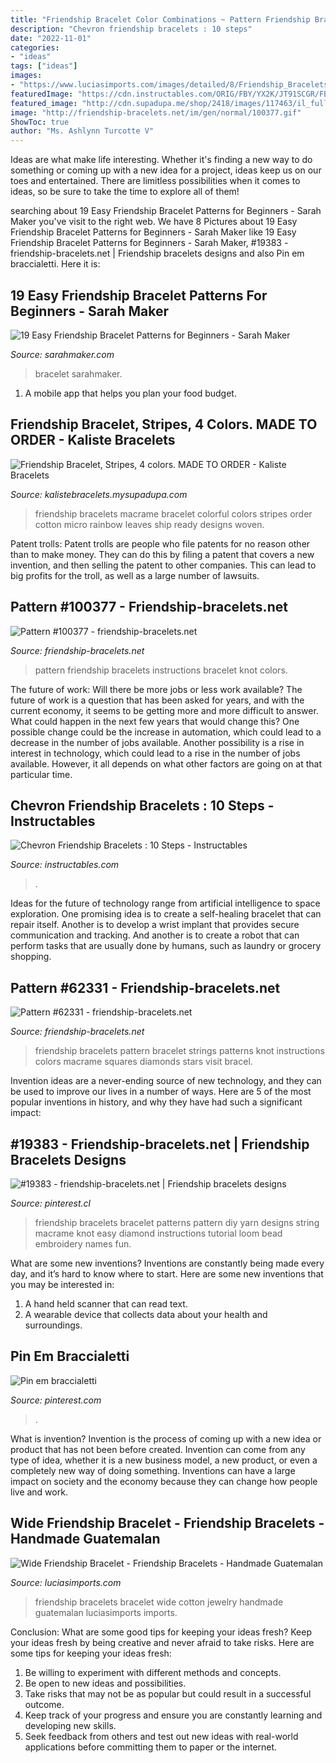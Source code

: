 ```yaml
---
title: "Friendship Bracelet Color Combinations ~ Pattern Friendship Bracelets Instructions Bracelet Knot Colors"
description: "Chevron friendship bracelets : 10 steps"
date: "2022-11-01"
categories:
- "ideas"
tags: ["ideas"]
images:
- "https://www.luciasimports.com/images/detailed/8/Friendship_Bracelets_A-111_web.jpg"
featuredImage: "https://cdn.instructables.com/ORIG/FBY/YX2K/JT91SCGR/FBYYX2KJT91SCGR.jpg"
featured_image: "http://cdn.supadupa.me/shop/2418/images/117463/il_fullxfull.242418491_grande.jpg"
image: "http://friendship-bracelets.net/im/gen/normal/100377.gif"
ShowToc: true
author: "Ms. Ashlynn Turcotte V"
---
```



Ideas are what make life interesting. Whether it's finding a new way to do something or coming up with a new idea for a project, ideas keep us on our toes and entertained. There are limitless possibilities when it comes to ideas, so be sure to take the time to explore all of them!

	

		
searching about 19 Easy Friendship Bracelet Patterns for Beginners - Sarah Maker you've visit to the right web. We have 8 Pictures about 19 Easy Friendship Bracelet Patterns for Beginners - Sarah Maker like 19 Easy Friendship Bracelet Patterns for Beginners - Sarah Maker, #19383 - friendship-bracelets.net | Friendship bracelets designs and also Pin em braccialetti. Here it is:
		
    
## 19 Easy Friendship Bracelet Patterns For Beginners - Sarah Maker

<img loading=lazy src="https://sarahmaker.com/wp-content/uploads/2020/07/daisy-chain-bracelet-720x720.jpg" onerror="this.onerror=null;this.src='https://tse3.mm.bing.net/th?id=OIP.0VD2VMCphhpXy2e7EJb3RwHaHa&amp;pid=15.1';" alt="19 Easy Friendship Bracelet Patterns for Beginners - Sarah Maker">

_Source: sarahmaker.com_

>bracelet sarahmaker. 

	

1. A mobile app that helps you plan your food budget.

    
## Friendship Bracelet, Stripes, 4 Colors. MADE TO ORDER - Kaliste Bracelets

<img loading=lazy src="http://cdn.supadupa.me/shop/2418/images/117463/il_fullxfull.242418491_grande.jpg" onerror="this.onerror=null;this.src='https://tse4.mm.bing.net/th?id=OIP.CPUfpB23Cw2TBvE-8d6erwHaFj&amp;pid=15.1';" alt="Friendship Bracelet, Stripes, 4 colors. MADE TO ORDER - Kaliste Bracelets">

_Source: kalistebracelets.mysupadupa.com_

>friendship bracelets macrame bracelet colorful colors stripes order cotton micro rainbow leaves ship ready designs woven. 

	

Patent trolls:
Patent trolls are people who file patents for no reason other than to make money. They can do this by filing a patent that covers a new invention, and then selling the patent to other companies. This can lead to big profits for the troll, as well as a large number of lawsuits.

    
## Pattern #100377 - Friendship-bracelets.net

<img loading=lazy src="http://friendship-bracelets.net/im/gen/normal/100377.gif" onerror="this.onerror=null;this.src='https://tse1.mm.bing.net/th?id=OIP.QhV-g4G32BlZ_u4-qD5F4AAAAA&amp;pid=15.1';" alt="Pattern #100377 - friendship-bracelets.net">

_Source: friendship-bracelets.net_

>pattern friendship bracelets instructions bracelet knot colors. 

	

The future of work: Will there be more jobs or less work available?
The future of work is a question that has been asked for years, and with the current economy, it seems to be getting more and more difficult to answer. What could happen in the next few years that would change this? One possible change could be the increase in automation, which could lead to a decrease in the number of jobs available. Another possibility is a rise in interest in technology, which could lead to a rise in the number of jobs available. However, it all depends on what other factors are going on at that particular time.

    
## Chevron Friendship Bracelets : 10 Steps - Instructables

<img loading=lazy src="https://cdn.instructables.com/ORIG/FBY/YX2K/JT91SCGR/FBYYX2KJT91SCGR.jpg" onerror="this.onerror=null;this.src='https://tse3.mm.bing.net/th?id=OIP.yXcnZfxjetcfoex_9X9P9AHaGK&amp;pid=15.1';" alt="Chevron Friendship Bracelets : 10 Steps - Instructables">

_Source: instructables.com_

>. 

	

Ideas for the future of technology range from artificial intelligence to space exploration. One promising idea is to create a self-healing bracelet that can repair itself. Another is to develop a wrist implant that provides secure communication and tracking. And another is to create a robot that can perform tasks that are usually done by humans, such as laundry or grocery shopping.

    
## Pattern #62331 - Friendship-bracelets.net

<img loading=lazy src="http://www.friendship-bracelets.net/im/gen/normal/62331.gif" onerror="this.onerror=null;this.src='https://tse4.mm.bing.net/th?id=OIP.7ek1vMZjdSNYw3pL3wBwJAHaSJ&amp;pid=15.1';" alt="Pattern #62331 - friendship-bracelets.net">

_Source: friendship-bracelets.net_

>friendship bracelets pattern bracelet strings patterns knot instructions colors macrame squares diamonds stars visit bracel. 

	

Invention ideas are a never-ending source of new technology, and they can be used to improve our lives in a number of ways. Here are 5 of the most popular inventions in history, and why they have had such a significant impact:

    
## #19383 - Friendship-bracelets.net | Friendship Bracelets Designs

<img loading=lazy src="https://i.pinimg.com/736x/bf/e2/c9/bfe2c921a8dd2361f7c04620b49807ba--secret-bracelet-friendship-bracelet-patterns.jpg" onerror="this.onerror=null;this.src='https://tse4.mm.bing.net/th?id=OIP.2k9LBMsn3LP6bFM07wPcrQAAAA&amp;pid=15.1';" alt="#19383 - friendship-bracelets.net | Friendship bracelets designs">

_Source: pinterest.cl_

>friendship bracelets bracelet patterns pattern diy yarn designs string macrame knot easy diamond instructions tutorial loom bead embroidery names fun. 

	

What are some new inventions?
Inventions are constantly being made every day, and it’s hard to know where to start. Here are some new inventions that you may be interested in: 
1. A hand held scanner that can read text.
2. A wearable device that collects data about your health and surroundings. 

    
## Pin Em Braccialetti

<img loading=lazy src="https://i.pinimg.com/736x/df/8f/6e/df8f6edc961c1c6e143ae8d5fbe630b7.jpg" onerror="this.onerror=null;this.src='https://tse4.mm.bing.net/th?id=OIP.YK9WS_G20P4RE76mYI7uSAHaJP&amp;pid=15.1';" alt="Pin em braccialetti">

_Source: pinterest.com_

>. 

	

What is invention?
Invention is the process of coming up with a new idea or product that has not been before created. Invention can come from any type of idea, whether it is a new business model, a new product, or even a completely new way of doing something. Inventions can have a large impact on society and the economy because they can change how people live and work.

    
## Wide Friendship Bracelet - Friendship Bracelets - Handmade Guatemalan

<img loading=lazy src="https://www.luciasimports.com/images/detailed/8/Friendship_Bracelets_A-111_web.jpg" onerror="this.onerror=null;this.src='https://tse3.mm.bing.net/th?id=OIP.8zFiUqyuS7hxwtJi70hEGgHaHa&amp;pid=15.1';" alt="Wide Friendship Bracelet - Friendship Bracelets - Handmade Guatemalan">

_Source: luciasimports.com_

>friendship bracelets bracelet wide cotton jewelry handmade guatemalan luciasimports imports. 

	

Conclusion: What are some good tips for keeping your ideas fresh?
Keep your ideas fresh by being creative and never afraid to take risks. Here are some tips for keeping your ideas fresh:
1. Be willing to experiment with different methods and concepts.
2. Be open to new ideas and possibilities.
3. Take risks that may not be as popular but could result in a successful outcome. 
4. Keep track of your progress and ensure you are constantly learning and developing new skills. 
5. Seek feedback from others and test out new ideas with real-world applications before committing them to paper or the internet.

